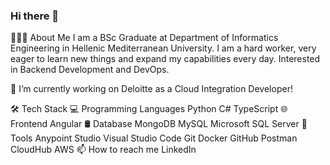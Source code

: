 ### Hi there 👋

👨🏻‍💻 About Me
I am a BSc Graduate at Department of Informatics Engineering in Hellenic Mediterranean University. I am a hard worker, very eager to learn new things and expand my capabilities every day. Interested in Backend Development and DevOps.

🔭 I’m currently working on Deloitte as a Cloud Integration Developer!

🛠 Tech Stack
💻 Programming Languages
Python
C#
TypeScript
🌐 Frontend
Angular
🛢 Database
MongoDB
MySQL
Microsoft SQL Server
🔧 Tools
Anypoint Studio
Visual Studio Code
Git
Docker
GitHub
Postman
CloudHub
AWS
📫 How to reach me
LinkedIn
